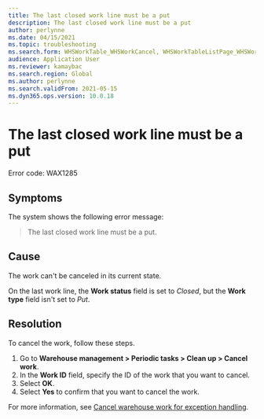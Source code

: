 ```yaml
---
title: The last closed work line must be a put
description: The last closed work line must be a put
author: perlynne
ms.date: 04/15/2021
ms.topic: troubleshooting
ms.search.form: WHSWorkTable_WHSWorkCancel, WHSWorkTableListPage_WHSWorkCancel
audience: Application User
ms.reviewer: kamaybac
ms.search.region: Global
ms.author: perlynne
ms.search.validFrom: 2021-05-15
ms.dyn365.ops.version: 10.0.18
---
```


# The last closed work line must be a put

Error code: WAX1285

## Symptoms

The system shows the following error message:

> The last closed work line must be a put.

## Cause

The work can't be canceled in its current state.

On the last work line, the **Work status** field is set to *Closed*, but the **Work type** field isn't set to *Put*.

## Resolution

To cancel the work, follow these steps.

1. Go to **Warehouse management \> Periodic tasks \> Clean up \> Cancel work**.
1. In the **Work ID** field, specify the ID of the work that you want to cancel.
1. Select **OK**.
1. Select **Yes** to confirm that you want to cancel the work.

For more information, see [Cancel warehouse work for exception handling](../../warehousing/cancel-warehouse-work.md).
